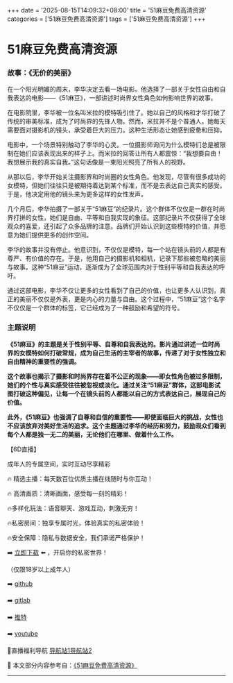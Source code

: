 +++
date = '2025-08-15T14:09:32+08:00'
title = '51麻豆免费高清资源'
categories = ['51麻豆免费高清资源']
tags = ['51麻豆免费高清资源']
+++

# 51麻豆免费高清资源

### 故事：《无价的美丽》

在一个阳光明媚的周末，李华决定去看一场电影。他选择了一部关于女性自由和自我表达的电影——《51麻豆》，一部讲述时尚界女性角色如何影响世界的故事。

在电影院里，李华被一位名叫米拉的模特吸引住了。她以自己的风格和才华打破了传统的审美标准，成为了时尚界的先锋人物。然而，米拉并不是个普通人。她每天需要面对摄影机的镜头，承受着巨大的压力。这种生活形态让她感到疲惫和压抑。

电影中，一个场景特别触动了李华的心灵。一位摄影师询问为什么模特们总是被限制在她们应该表现出来的样子上。而米拉的回答让所有人都震惊：“我想要自由！我想展示我的真实自我。”这句话像是一束阳光照亮了所有人的视野。

从那以后，李华开始关注摄影界和时尚圈的女性角色。他发现，尽管有很多成功的女模特，但她们往往只是被期待着达到某个标准，而不是去表达自己真实的感受。于是，他决定用他的镜头来为更多这样的女性发声。

几个月后，李华拍摄了一部关于“51麻豆”的纪录片。这个群体不仅仅是一群在时尚界打拼的女性，她们是自由、平等和自我实现的象征。这部纪录片不仅获得了全球观众的喜爱，还引起了众多品牌的注意。品牌们开始认识到这些模特的价值，并愿意为她们提供更多的创作空间。

李华的故事并没有停止。他意识到，不仅仅是模特，每一个站在镜头前的人都是有尊严、有价值的存在。于是，他用自己的摄影机和相机，记录下那些被忽略的美丽与故事。这种“51麻豆”运动，逐渐成为了全球范围内对于性别平等和自我表达的呼吁。

通过这部电影，李华不仅让更多的女性看到了自己的价值，也让更多人认识到，真正的美丽不仅仅是外表，更是内心的力量与自由。这个过程中，“51麻豆”这个名字不仅仅是一个群体的标签，它已经成为了一种鼓励和希望的符号。

### 主题说明

**《51麻豆》的主题是关于性别平等、自尊和自我表达的。影片通过讲述一位时尚界的女模特如何打破常规，成为自己生活的主宰者的故事，传递了对于女性独立和自由精神的重要性的强调。**

**这个故事也揭示了摄影和时尚界存在着不公正的现象——即女性角色被过多限制，她们的个性与真实感受往往被忽视或淡化。通过关注“51麻豆”群体，这部电影试图打破这种偏见，让每一个在镜头前的人都能以自己的方式表达自己，展现自己的价值。**

**此外，《51麻豆》也强调了自尊和自信的重要性——即使面临巨大的挑战，女性也不应该放弃对美好生活的追求。这个主题通过李华的经历和努力，鼓励观众们看到每个人都是独一无二的美丽，无论他们在哪里、做着什么工作。**

【6D直播】

 成年人的专属空间，实时互动尽享精彩

🔥 精选主播：每天数百位优质主播在线随时与你互动！

🔥 高清画质：清晰画面，感受每一刻的精彩！

🔥多样化玩法：语音聊天、游戏互动，刺激无穷！

🔥私密房间：独享专属时光，体验真实的私密体验！

🔥安全保障：隐私与数据安全，我们承诺严格保护！

➡️ [立即下载](https://down123.s3.ap-east-1.amazonaws.com/down/down.html?channelCode=blog) ⬅️ ，开启你的私密世界！

 （仅限18岁以上成年人）

➡️ [github](https://aldult-live.github.io/)

➡️ [gitlab](https://seo-09598d.gitlab.io/)

➡️ [推特](https://x.com/wegame33)

➡️ [youtube](https://www.youtube.com/@6Dlive)

🔞直播福利导航   [导航站1](https://webstack-86085a.gitlab.io/)[导航站2](https://onlygit123-2.github.io/)

📘 本文部分内容参考自：[《51麻豆免费高清资源》](https://webstack-hugo-1.pages.dev/)

---
